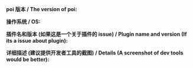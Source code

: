 **poi 版本 / The version of poi:**

**操作系统 / OS:**

**插件名和版本 (如果这是一个关于插件的 issue) / Plugin name and version (If its a issue about plugin):**

**详细描述 (建议提供开发者工具的截图) / Details (A screenshot of dev tools would be better):**
